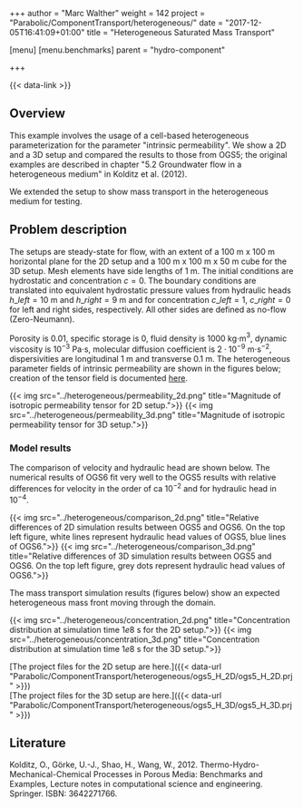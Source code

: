 +++
author = "Marc Walther"
weight = 142
project = "Parabolic/ComponentTransport/heterogeneous/"
date = "2017-12-05T16:41:09+01:00"
title = "Heterogeneous Saturated Mass Transport"

[menu]
  [menu.benchmarks]
    parent = "hydro-component"

+++

{{< data-link >}}


## Overview

This example involves the usage of a cell-based heterogeneous parameterization for the parameter "intrinsic permeability". We show a 2D and a 3D setup and compared the results to those from OGS5; the original examples are described in chapter "5.2 Groundwater flow in a heterogeneous medium" in Kolditz et al. (2012).

We extended the setup to show mass transport in the heterogeneous medium for testing.


## Problem description

The setups are steady-state for flow, with an extent of a $100$ m x $100$ m horizontal plane for the 2D setup and a $100$ m x $100$ m x $50$ m cube for the 3D setup. Mesh elements have side lengths of $1$ m. The initial conditions are hydrostatic and concentration $c=0$. The boundary conditions are translated into equivalent hydrostatic pressure values from hydraulic heads $h\_{left}=10$ m and $h\_{right}=9$ m and for concentration $c\_{left}=1$, $c\_{right}=0$ for left and right sides, respectively. All other sides are defined as no-flow (Zero-Neumann).

Porosity is $0.01$, specific storage is $0$, fluid density is $1000$ kg$\cdot$m$^3$, dynamic viscosity is $10^{-3}$ Pa$\cdot$s, molecular diffusion coefficient is $2\cdot 10^{-9}$ m$\cdot$s$^{-2}$, dispersivities are longitudinal $1$ m and transverse $0.1$ m. The heterogeneous parameter fields of intrinsic permeability are shown in the figures below; creation of the tensor field is documented [here](https://github.com/ufz/ogs-utils/tree/master/post/merge-scalar-data-arrays).

{{< img src="../heterogeneous/permeability_2d.png" title="Magnitude of isotropic permeability tensor for 2D setup.">}}
{{< img src="../heterogeneous/permeability_3d.png" title="Magnitude of isotropic permeability tensor for 3D setup.">}}

### Model results

The comparison of velocity and hydraulic head are shown below. The numerical results of OGS6 fit very well to the OGS5 results with relative differences for velocity in the order of ca $10^{-2}$ and for hydraulic head in $10^{-4}$.

{{< img src="../heterogeneous/comparison_2d.png" title="Relative differences of 2D simulation results between OGS5 and OGS6. On the top left figure, white lines represent hydraulic head values of OGS5, blue lines of OGS6.">}}
{{< img src="../heterogeneous/comparison_3d.png" title="Relative differences of 3D simulation results between OGS5 and OGS6. On the top left figure, grey dots represent hydraulic head values of OGS6.">}}

The mass transport simulation results (figures below) show an expected heterogeneous mass front moving through the domain.

{{< img src="../heterogeneous/concentration_2d.png" title="Concentration distribution at simulation time $1e8$ s for the 2D setup.">}}
{{< img src="../heterogeneous/concentration_3d.png" title="Concentration distribution at simulation time $1e8$ s for the 3D setup.">}}

[The project files for the 2D setup are here.]({{< data-url "Parabolic/ComponentTransport/heterogeneous/ogs5_H_2D/ogs5_H_2D.prj" >}})  
[The project files for the 3D setup are here.]({{< data-url "Parabolic/ComponentTransport/heterogeneous/ogs5_H_3D/ogs5_H_3D.prj" >}})


## Literature

Kolditz, O., Görke, U.-J., Shao, H., Wang, W., 2012. Thermo-Hydro-Mechanical-Chemical Processes in Porous Media: Benchmarks and Examples, Lecture notes in computational science and engineering. Springer. ISBN: 3642271766.
